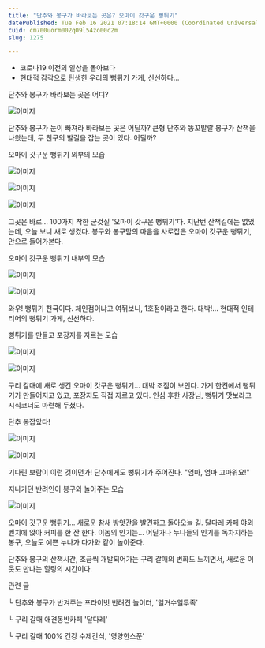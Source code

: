 ```yaml
---
title: "단추와 봉구가 바라보는 곳은? 오마이 갓구운 뻥튀기"
datePublished: Tue Feb 16 2021 07:18:14 GMT+0000 (Coordinated Universal Time)
cuid: cm700uorm002q09l54zo00c2m
slug: 1275

---
```



- 코로나19 이전의 일상을 돌아보다
- 현대적 감각으로 탄생한 우리의 뻥튀기 가게, 신선하다...

단추와 봉구가 바라보는 곳은 어디?

![이미지](https://cdn.hashnode.com/res/hashnode/image/upload/v1739250493322/fe76161e-82de-4791-9c73-1b37889af530.jpeg)

단추와 봉구가 눈이 빠져라 바라보는 곳은 어딜까? 큰형 단추와 똥꼬발랄 봉구가 산책을 나왔는데, 두 친구의 발길을 잡는 곳이 있다. 어딜까?

오마이 갓구운 뻥튀기 외부의 모습

![이미지](https://cdn.hashnode.com/res/hashnode/image/upload/v1739250495341/ee5cdc3f-a745-4741-aa34-9f9f695ca450.jpeg)

![이미지](https://cdn.hashnode.com/res/hashnode/image/upload/v1739250497549/54b21be1-104a-4813-8cd4-225d1eb090a7.jpeg)

![이미지](https://cdn.hashnode.com/res/hashnode/image/upload/v1739250499925/415d48b2-a4bf-4d0b-97f7-e72f57965ea0.jpeg)

그곳은 바로... 100가지 착한 군것질 '오마이 갓구운 뻥튀기'다. 지난번 산책길에는 없었는데, 오늘 보니 새로 생겼다. 봉구와 봉구맘의 마음을 사로잡은 오마이 갓구운 뻥튀기, 안으로 들어가본다.

오마이 갓구운 뻥튀기 내부의 모습

![이미지](https://cdn.hashnode.com/res/hashnode/image/upload/v1739250502229/2d0ab185-6bce-43f2-8d77-8234793fee06.jpeg)

![이미지](https://cdn.hashnode.com/res/hashnode/image/upload/v1739250504783/18da0ced-5bdc-4ddb-96da-d0e7b50f8d8b.jpeg)

와우! 뻥튀기 천국이다. 체인점이냐고 여쮜보니, 1호점이라고 한다. 대박!... 현대적 인테리어의 뻥튀기 가게, 신선하다.

뻥튀기를 만들고 포장지를 자르는 모습

![이미지](https://cdn.hashnode.com/res/hashnode/image/upload/v1739250507206/1a58849e-2dbb-48d4-ad08-643469f89748.jpeg)

![이미지](https://cdn.hashnode.com/res/hashnode/image/upload/v1739250509413/beeed862-5511-4d14-a458-617cf1917a91.jpeg)

구리 갈매에 새로 생긴 오마이 갓구운 뻥튀기... 대박 조짐이 보인다. 가게 한켠에서 뻥튀기가 만들어지고 있고, 포장지도 직접 자르고 있다. 인심 후한 사장님, 뻥튀기 맛보라고 시식코너도 마련해 두셨다.

단추 봉잡았다!

![이미지](https://cdn.hashnode.com/res/hashnode/image/upload/v1739250511704/d4ca983e-5500-41ed-ac07-21b5e83fd659.jpeg)

![이미지](https://cdn.hashnode.com/res/hashnode/image/upload/v1739250514180/9b726cc8-1e81-4069-b372-353c580f6f4b.jpeg)

기다린 보람이 이런 것이던가! 단추에게도 뻥튀기가 주어진다. "엄마, 엄마 고마워요!"

지나가던 반려인이 봉구와 놀아주는 모습

![이미지](https://cdn.hashnode.com/res/hashnode/image/upload/v1739250516633/950f6147-061c-4f7a-913c-e14b50172c5c.jpeg)

오마이 갓구운 뻥튀기... 새로운 참새 방앗간을 발견하고 돌아오늘 길. 달다레 카페 야외 벤치에 앉아 커피를 한 잔 한다. 이놈의 인기는... 어딜가나 누나들의 인기를 독차지하는 봉구, 오늘도 예쁜 누나가 다가와 같이 놀아준다.

단추와 봉구의 산책시간, 조금씩 개발되어가는 구리 갈매의 변화도 느끼면서, 새로운 이웃도 만나는 힐링의 시간이다.

관련 글

└ 단추와 봉구가 반겨주는 프라이빗 반려견 놀이터, '일거수일투족'

└ 구리 갈매 애견동반카페 '달다레'

└ 구리 갈매 100% 건강 수제간식, '영양한스푼'